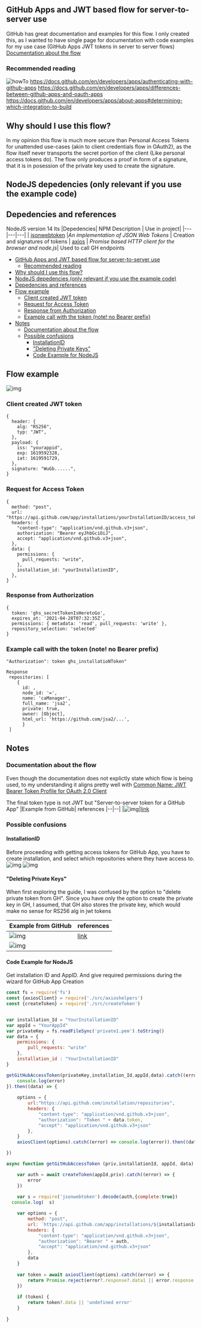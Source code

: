 ## GitHub Apps and JWT based flow for server-to-server use
GitHub has great documentation and examples for this flow. I only created this, as I wanted to have single page for documentation with code examples for my use case (GitHub Apps JWT tokens in server to server flows)
[Documentation about the flow](#documentation-about-the-flow)
### Recommended reading
![howTo](https://docs.github.com/en/developers/apps/authenticating-with-github-apps)
https://docs.github.com/en/developers/apps/authenticating-with-github-apps
https://docs.github.com/en/developers/apps/differences-between-github-apps-and-oauth-apps
https://docs.github.com/en/developers/apps/about-apps#determining-which-integration-to-build


## Why should I use this flow?
In my opinion this flow is much more secure than Personal Access Tokens for unattended use-cases (akin to client credentials flow in OAuth2), as the flow itself never transports the secret portion of the client (Like personal access tokens do). The flow only produces a proof in form of a signature, that it is in posession of the private key used to create the signature.

## NodeJS depedencies (only relevant if you use the example code)
## Depedencies and references
NodeJS version 14 lts 
|Depedencies| NPM Description | Use in project|
|---|---|---|
| [jsonwebtoken](https://www.npmjs.com/package/jsonwebtoken)   |*An implementation of JSON Web Tokens*   | Creation and signatures of tokens  |
[axios](https://www.npmjs.com/package/axios) | *Promise based HTTP client for the browser and node.js*| Used to call GH endpoints

- [GitHub Apps and JWT based flow for server-to-server use](#github-apps-and-jwt-based-flow-for-server-to-server-use)
  - [Recommended reading](#recommended-reading)
- [Why should I use this flow?](#why-should-i-use-this-flow)
- [NodeJS depedencies (only relevant if you use the example code)](#nodejs-depedencies-only-relevant-if-you-use-the-example-code)
- [Depedencies and references](#depedencies-and-references)
- [Flow example](#flow-example)
  - [Client created JWT token](#client-created-jwt-token)
  - [Request for Access Token](#request-for-access-token)
  - [Response from Authorization](#response-from-authorization)
  - [Example call with the token (note! no Bearer prefix)](#example-call-with-the-token-note-no-bearer-prefix)
- [Notes](#notes)
  - [Documentation about the flow](#documentation-about-the-flow)
  - [Possible confusions](#possible-confusions)
    - [InstallationID](#installationid)
    - ["Deleting Private Keys"](#deleting-private-keys)
    - [Code Example for NodeJS](#code-example-for-nodejs)

## Flow example
![img](img/flow.png)

### Client created JWT token
```
{
  header: {
    alg: "RS256",
    typ: "JWT",
  },
  payload: {
    iss: "yourappid",
    exp: 1619592328,
    iat: 1619591729,
  },
  signature: "WuGb......",
}
```



### Request for Access Token
```
{
  method: "post",
  url: "https://api.github.com/app/installations/yourInstallationID/access_tokens",
  headers: {
    "content-type": "application/vnd.github.v3+json",
    authorization: "Bearer eyJhbGciOiJ",
    accept: "application/vnd.github.v3+json",
  },
  data: {
    permissions: {
      pull_requests: "write",
    },
    installation_id: "yourInstallationID",
  },
}
```

### Response from Authorization 
```
{
  token: 'ghs_secretTokenIsHeretoGo',
  expires_at: '2021-04-28T07:32:35Z',
  permissions: { metadata: 'read', pull_requests: 'write' },
  repository_selection: 'selected'
}
```


### Example call with the token (note! no Bearer prefix)
```
"Authorization": token ghs_installatioNToken"
```

```
Response
 repositories: [
    {
      id: ,
      node_id: '=',
      name: 'caManager',
      full_name: 'jsa2',
      private: true,
      owner: [Object],
      html_url: 'https://github.com/jsa2/...',
      }
 ]
```

## Notes 

### Documentation about the flow
Even though the documentation does not explictly state which flow is being used, to my understanding it aligns pretty well with [Common Name: JWT Bearer Token Profile for OAuth 2.0 Client](https://tools.ietf.org/html/draft-ietf-oauth-jwt-bearer-12)

The final token type is not JWT but "Server-to-server token for a GitHub App"
|Example from GitHub| references
|--|--|
|![img](img/tokens.png)|[link](https://docs.github.com/en/github/authenticating-to-github/about-authentication-to-github#githubs-token-formats)

### Possible confusions
#### InstallationID
Before proceeding with getting access tokens for GitHub App, you have to create installation, and select which repositories where they have access to.
![img](img/Installation2.png)
![img](img/Installation.png)

#### "Deleting Private Keys"
When first exploring the guide, I was confused by the option to "delete private token from GH". Since you have only the option to create the private key in GH, I assumed, that GH also stores the private key, which would make no sense for RS256 alg in jwt tokens

|Example from GitHub| references
|--|--|
|![img](img/priv.png)|[link](https://docs.github.com/en/developers/apps/authenticating-with-github-apps#deleting-private-keys)
|![img](img/actual.png)|


#### Code Example for NodeJS
Get installation ID and AppID. And give required permissions during the wizard for GitHub App Creation
```Javascript
const fs = require('fs')
const {axiosClient} = require('./src/axioshelpers')
const {createToken} = require('./src/createToken')


var installation_Id = "YourInstallationID"
var appId = "YourAppId"
var privateKey = fs.readFileSync('private1.pem').toString()
var data = {
    permissions: {
        pull_requests: "write"
    },
    installation_id : "YourInstallationID"
}

getGitHubAccessToken(privateKey,installation_Id,appId,data).catch((error) => {
    console.log(error)
}).then((data) => {
    
    options = {
        url:"https://api.github.com/installation/repositories",
        headers: {
            "content-type": "application/vnd.github.v3+json",
            "authorization": "Token " + data.token,
            "accept": "application/vnd.github.v3+json"
        },
    }
    axiosClient(options).catch((error) => console.log(error)).then((data) => console.log(data.data))

})

async function getGitHubAccessToken (priv,installationId, appId, data) {

    var auth = await createToken(appId,priv).catch((error) => {
        error
    })
    
    var s = require('jsonwebtoken').decode(auth,{complete:true})
  console.log(  s)

    var options = {
        method: "post",
        url: `https://api.github.com/app/installations/${installationId}/access_tokens`,
        headers: {
            "content-type": "application/vnd.github.v3+json",
            "authorization": "Bearer " + auth,
            "accept": "application/vnd.github.v3+json"
        },
        data
    }
    
    var token = await axiosClient(options).catch((error) => {
        return Promise.reject(error?.response?.data1 || error.response.status)
    })
    
    if (token) {
        return token?.data || 'undefined error' 
    }
  
}




```